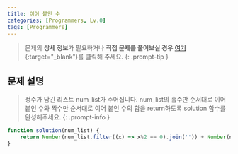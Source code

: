 ```yaml
---
title: 이어 붙인 수
categories: [Programmers, Lv.0]
tags: [Programmers]
---
```


> 문제의 **상세 정보**가 필요하거나 **직접 문제를 풀어보실 경우** [여기](https://school.programmers.co.kr/learn/courses/30/lessons/181928){:target="_blank"}를 클릭해 주세요.
{: .prompt-tip }

## 문제 설명

> 정수가 담긴 리스트 num_list가 주어집니다. num_list의 홀수만 순서대로 이어 붙인 수와 짝수만 순서대로 이어 붙인 수의 합을 return하도록 solution 함수를 완성해주세요.
{: .prompt-info }

```js
function solution(num_list) {
    return Number(num_list.filter((x) => x%2 == 0).join('')) + Number(num_list.filter((x) => x%2 !== 0).join(''))
}
```